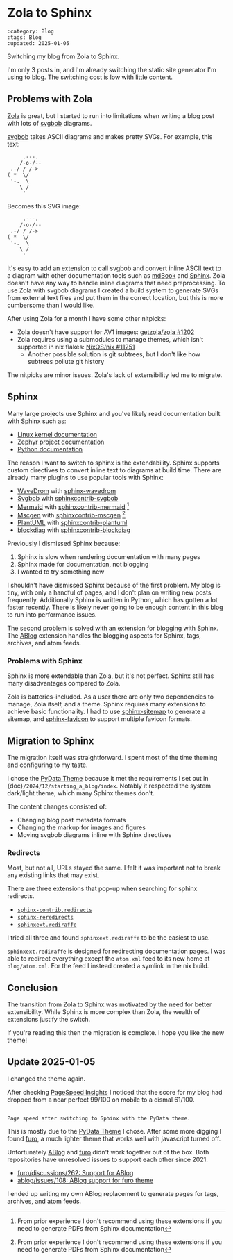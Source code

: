 <!-- vale Google.Headings = NO -->

# Zola to Sphinx

```{blogpost} 2025-01-04
:category: Blog
:tags: Blog
:updated: 2025-01-05
```

Switching my blog from Zola to Sphinx.

I'm only 3 posts in, and I'm already switching the static site generator I'm using to blog.
The switching cost is low with little content.

## Problems with Zola

[Zola] is great, but I started to run into limitations when writing a blog post with lots of [svgbob] diagrams.

[svgbob] takes ASCII diagrams and makes pretty SVGs.
For example, this text:

```
     .---.
    /-o-/--
 .-/ / /->
( *  \/
 '-.  \
    \ /
     '
```

Becomes this SVG image:

```{svgbob}
     .---.
    /-o-/--
 .-/ / /->
( *  \/
 '-.  \
    \ /
     '
```

It's easy to add an extension to call svgbob and convert inline ASCII text to a diagram with other documentation tools such as [mdBook] and [Sphinx].
Zola doesn't have any way to handle inline diagrams that need preprocessing.
To use Zola with svgbob diagrams I created a build system to generate SVGs from external text files and put them in the correct location, but this is more cumbersome than I would like.

After using Zola for a month I have some other nitpicks:

- Zola doesn't have support for AV1 images: [getzola/zola #1202](https://github.com/getzola/zola/issues/1202)
- Zola requires using a submodules to manage themes, which isn't supported in nix flakes: [NixOS/nix #11251](https://github.com/NixOS/nix/issues/11251)
  - Another possible solution is git subtrees, but I don't like how subtrees pollute git history

The nitpicks are minor issues.
Zola's lack of extensibility led me to migrate.

## Sphinx

Many large projects use Sphinx and you've likely read documentation built with Sphinx such as:

- [Linux kernel documentation](https://docs.kernel.org)
- [Zephyr project documentation](https://docs.zephyrproject.org/latest/index.html)
- [Python documentation](https://docs.python.org/3)

The reason I want to switch to sphinx is the extendability.
Sphinx supports custom directives to convert inline text to diagrams at build time.
There are already many plugins to use popular tools with Sphinx:

- [WaveDrom](https://wavedrom.com/) with [sphinx-wavedrom](https://github.com/bavovanachte/sphinx-wavedrom)
- [Svgbob](https://ivanceras.github.io/svgbob-editor/) with [sphinxcontrib-svgbob](https://github.com/sphinx-contrib/svgbob)
- [Mermaid](https://mermaid.js.org/) with [sphinxcontrib-mermaid](https://github.com/mgaitan/sphinxcontrib-mermaid) [^1]
- [Mscgen](https://www.mcternan.me.uk/mscgen/) with [sphinxcontrib-mscgen](https://github.com/sphinx-contrib/mscgen) [^1]
- [PlantUML](https://plantuml.com/) with [sphinxcontrib-plantuml](https://github.com/sphinx-contrib/plantuml)
- [blockdiag](http://blockdiag.com/en/) with [sphinxcontrib-blockdiag](http://blockdiag.com/en/blockdiag/sphinxcontrib.html)

Previously I dismissed Sphinx because:

1. Sphinx is slow when rendering documentation with many pages
2. Sphinx made for documentation, not blogging
3. I wanted to try something new

I shouldn't have dismissed Sphinx because of the first problem.
My blog is tiny, with only a handful of pages, and I don't plan on writing new posts frequently.
Additionally Sphinx is written in Python, which has gotten a lot faster recently.
There is likely never going to be enough content in this blog to run into performance issues.

The second problem is solved with an extension for blogging with Sphinx.
The [ABlog] extension handles the blogging aspects for Sphinx, tags, archives, and atom feeds.

### Problems with Sphinx

Sphinx is more extendable than Zola, but it's not perfect.
Sphinx still has many disadvantages compared to Zola.

Zola is batteries-included. As a user there are only two dependencies to manage, Zola itself, and a theme.
Sphinx requires many extensions to achieve basic functionality.
I had to use [sphinx-sitemap] to generate a sitemap, and [sphinx-favicon] to support multiple favicon formats.

## Migration to Sphinx

The migration itself was straightforward.
I spent most of the time theming and configuring to my taste.

I chose the [PyData Theme] because it met the requirements I set out in {doc}`/2024/12/starting_a_blog/index`.
Notably it respected the system dark/light theme, which many Sphinx themes don't.

The content changes consisted of:

- Changing blog post metadata formats
- Changing the markup for images and figures
- Moving svgbob diagrams inline with Sphinx directives

### Redirects

Most, but not all, URLs stayed the same.
I felt it was important not to break any existing links that may exist.

There are three extensions that pop-up when searching for sphinx redirects.

- [`sphinx-contrib.redirects`](https://github.com/sphinx-contrib/redirects)
- [`sphinx-reredirects`](https://github.com/documatt/sphinx-reredirects)
- [`sphinxext.rediraffe`](https://github.com/wpilibsuite/sphinxext-rediraffe)

I tried all three and found `sphinxext.rediraffe` to be the easiest to use.

`sphinxext.rediraffe` is designed for redirecting documentation pages.
I was able to redirect everything except the `atom.xml` feed to its new home at `blog/atom.xml`.
For the feed I instead created a symlink in the nix build.

## Conclusion

The transition from Zola to Sphinx was motivated by the need for better extensibility.
While Sphinx is more complex than Zola, the wealth of extensions justify the switch.

If you're reading this then the migration is complete.
I hope you like the new theme!

## Update 2025-01-05

I changed the theme again.

After checking [PageSpeed Insights] I noticed that the score for my blog had dropped from a near perfect 99/100 on mobile to a dismal 61/100.

```{figure} page_speed.png

Page speed after switching to Sphinx with the PyData theme.
```

This is mostly due to the [PyData Theme] I chose.
After some more digging I found [furo], a much lighter theme that works well with javascript turned off.

Unfortunately [ABlog] and [furo] didn't work together out of the box.
Both repositories have unresolved issues to support each other since 2021.

- [furo/discussions/262: Support for ABlog](https://github.com/pradyunsg/furo/discussions/262)
- [ablog/issues/108: ABlog support for furo theme](https://github.com/sunpy/ablog/issues/108)

I ended up writing my own ABlog replacement to generate pages for tags, archives, and atom feeds.

[^1]: From prior experience I don't recommend using these extensions if you need to generate PDFs from Sphinx documentation

[Zola]: https://www.getzola.org
[Sphinx]: https://www.sphinx-doc.org/en/master
[svgbob]: https://github.com/ivanceras/svgbob
[mdBook]: https://rust-lang.github.io/mdBook
[ABlog]: https://ablog.readthedocs.io/en/stable
[sphinx-sitemap]: https://pypi.org/project/sphinx-sitemap/
[sphinx-favicon]: https://pypi.org/project/sphinx-favicon/
[Sphinx book theme]: https://sphinx-book-theme.readthedocs.io/en/stable
[PyData Theme]: https://pydata-sphinx-theme.readthedocs.io/en/stable/
[PageSpeed Insights]: https://pagespeed.web.dev
[furo]: https://github.com/pradyunsg/furo

